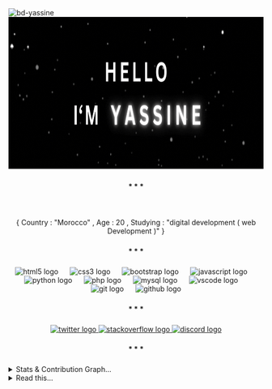 <div align="left">
  <img src="https://komarev.com/ghpvc/?username=bd-yassine&label=Profile%20views&color=0e75b6&style=flat" alt="bd-yassine" />
</div>

<div align="center">
    <img height="300" src="/gif/Developer Full Stack.gif" />
</div>

###

<h4 align="center">* * *</h4>

###

<br clear="both">

<p align="center">{ Country : "Morocco" , Age : 20 , Studying : "digital development ( web Development )" }</p>

###

<h4 align="center">* * *</h4>

###

<div align="center">
  <img src="https://skillicons.dev/icons?i=html" height="40" alt="html5 logo" />
  <img width="15" />
  <img src="https://skillicons.dev/icons?i=css" height="40" alt="css3 logo" />
  <img width="15" />
  <img src="https://skillicons.dev/icons?i=bootstrap" height="40" alt="bootstrap logo" />
  <img width="15" />
  <img src="https://skillicons.dev/icons?i=js" height="40" alt="javascript logo" />
  <img width="15" />
  <img src="https://skillicons.dev/icons?i=py" height="40" alt="python logo" />
  <img width="15" />
  <img src="https://skillicons.dev/icons?i=php" height="40" alt="php logo" />
  <img width="15" />
  <img src="https://skillicons.dev/icons?i=mysql" height="40" alt="mysql logo" />
  <img width="15" />
  <img src="https://skillicons.dev/icons?i=vscode" height="40" alt="vscode logo" />
  <img width="15" />
  <img src="https://skillicons.dev/icons?i=git" height="40" alt="git logo" />
  <img width="15" />
  <img src="https://skillicons.dev/icons?i=github" height="40" alt="github logo" />
</div>

###

<h4 align="center">* * *</h4>

###

<div align="center">
  <a href="https://x.com/yassine_o2" target="_blank">
    <img src="https://raw.githubusercontent.com/maurodesouza/profile-readme-generator/master/src/assets/icons/social/twitter/default.svg" width="55" height="30" alt="twitter logo" />
  </a>
  <a href="https://stackoverflow.com/users/29984959/yassi-ne" target="_blank">
    <img src="https://raw.githubusercontent.com/maurodesouza/profile-readme-generator/master/src/assets/icons/social/stackoverflow/default.svg" width="55" height="30" alt="stackoverflow logo" />
  </a>
  <a href="https://discord.com/users/1325979065269882914" target="_blank">
    <img src="https://raw.githubusercontent.com/maurodesouza/profile-readme-generator/master/src/assets/icons/social/discord/default.svg" width="55" height="30" alt="discord logo" />
  </a>
</div>

###

<h4 align="center">* * *</h4>

###

<!-- Collapsible Section for Contribution Graph -->
<details>
  <summary>Stats & Contribution Graph...</summary>

  <div align="center">
    <img src="https://github-readme-stats.vercel.app/api?username=BD-YASSINE&hide_title=false&hide_rank=false&show_icons=true&include_all_commits=true&count_private=true&disable_animations=false&theme=nightowl&locale=en&hide_border=true&order=1" height="179.5" alt="stats graph" />
    <img src="https://github-readme-stats.vercel.app/api/top-langs?username=BD-YASSINE&locale=en&hide_title=false&layout=compact&card_width=320&langs_count=5&theme=nightowl&hide_border=true&order=2" height="179.5" alt="languages graph" />
    <img src="https://github-readme-activity-graph.vercel.app/graph?username=BD-YASSINE&radius=5&theme=nightowl&area=true&order=5&hide_border=true" height="396" alt="activity-graph graph" />
  </div>

</details>

<!-- Collapsible Section for Last Picture -->
<details>
  <summary>Read this...</summary>

  <div align="center">
    <img width="1050" src="/gif/Developer Full Stack (2).png" style="border-radius: 5px;" />
  </div>

</details>

###
